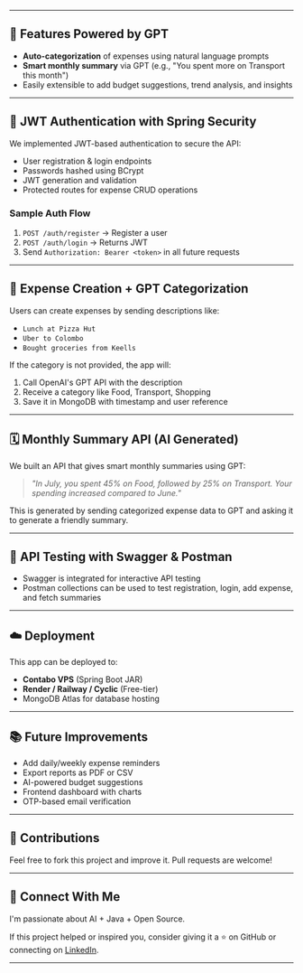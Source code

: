 
---

## 🧠 Features Powered by GPT

- **Auto-categorization** of expenses using natural language prompts
- **Smart monthly summary** via GPT (e.g., "You spent more on Transport this month")
- Easily extensible to add budget suggestions, trend analysis, and insights

---

## 🔐 JWT Authentication with Spring Security

We implemented JWT-based authentication to secure the API:

- User registration & login endpoints
- Passwords hashed using BCrypt
- JWT generation and validation
- Protected routes for expense CRUD operations

### Sample Auth Flow

1. `POST /auth/register` → Register a user
2. `POST /auth/login` → Returns JWT
3. Send `Authorization: Bearer <token>` in all future requests

---

## 🧾 Expense Creation + GPT Categorization

Users can create expenses by sending descriptions like:

- `Lunch at Pizza Hut`
- `Uber to Colombo`
- `Bought groceries from Keells`

If the category is not provided, the app will:

1. Call OpenAI's GPT API with the description
2. Receive a category like Food, Transport, Shopping
3. Save it in MongoDB with timestamp and user reference

---

## 🗓️ Monthly Summary API (AI Generated)

We built an API that gives smart monthly summaries using GPT:

> *"In July, you spent 45% on Food, followed by 25% on Transport. Your spending increased compared to June."*

This is generated by sending categorized expense data to GPT and asking it to generate a friendly summary.

---

## 🧪 API Testing with Swagger & Postman

- Swagger is integrated for interactive API testing
- Postman collections can be used to test registration, login, add expense, and fetch summaries

---

## ☁️ Deployment

This app can be deployed to:

- **Contabo VPS** (Spring Boot JAR)
- **Render / Railway / Cyclic** (Free-tier)
- MongoDB Atlas for database hosting

---

## 📚 Future Improvements

- Add daily/weekly expense reminders
- Export reports as PDF or CSV
- AI-powered budget suggestions
- Frontend dashboard with charts
- OTP-based email verification

---

## 🙌 Contributions

Feel free to fork this project and improve it. Pull requests are welcome!

---

## 🤖 Connect With Me

I'm passionate about AI + Java + Open Source.

If this project helped or inspired you, consider giving it a ⭐ on GitHub or connecting on [LinkedIn](https://www.linkedin.com/in/lahiru-premathilaka).

---
